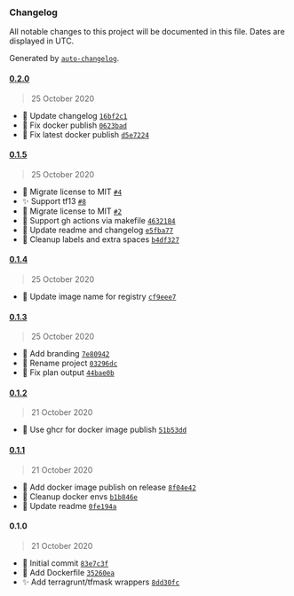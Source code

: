 ### Changelog

All notable changes to this project will be documented in this file. Dates are displayed in UTC.

Generated by [`auto-changelog`](https://github.com/CookPete/auto-changelog).

#### [0.2.0](https://github.com/taosmountain/docker-atlantis-found/compare/0.1.5...0.2.0)

> 25 October 2020

- :memo: Update changelog [`16bf2c1`](https://github.com/taosmountain/docker-atlantis-found/commit/16bf2c1a31b94005c14bb196a046da4ee1b086d2)
- :bug: Fix docker publish [`0623bad`](https://github.com/taosmountain/docker-atlantis-found/commit/0623bad88286d039ee82d110a8ff1c8245983c66)
- :bug: Fix latest docker publish [`d5e7224`](https://github.com/taosmountain/docker-atlantis-found/commit/d5e72240aa9b04f805935b5802de18422862b2f0)

#### [0.1.5](https://github.com/taosmountain/docker-atlantis-found/compare/0.1.4...0.1.5)

> 25 October 2020

- :memo: Migrate license to MIT [`#4`](https://github.com/taosmountain/docker-atlantis-found/pull/4)
- :sparkles: Support tf13 [`#8`](https://github.com/taosmountain/docker-atlantis-found/pull/8)
- :memo: Migrate license to MIT [`#2`](https://github.com/taosmountain/docker-atlantis-found/issues/2)
- :construction_worker: Support gh actions via makefile [`4632184`](https://github.com/taosmountain/docker-atlantis-found/commit/4632184a5c7cb482c2acc9b7d19b703dc0f2fa70)
- :memo: Update readme and changelog [`e5fba77`](https://github.com/taosmountain/docker-atlantis-found/commit/e5fba776a95733b7b92f34189fac605040971596)
- :art: Cleanup labels and extra spaces [`b4df327`](https://github.com/taosmountain/docker-atlantis-found/commit/b4df32754df1d53c368b40d920a448c665f8a79c)

#### [0.1.4](https://github.com/taosmountain/docker-atlantis-found/compare/0.1.3...0.1.4)

> 25 October 2020

- :construction_worker: Update image name for registry [`cf9eee7`](https://github.com/taosmountain/docker-atlantis-found/commit/cf9eee72601d69aa0bfe01a6bd22ec59d9cc99a5)

#### [0.1.3](https://github.com/taosmountain/docker-atlantis-found/compare/0.1.2...0.1.3)

> 25 October 2020

- :art: Add branding [`7e80942`](https://github.com/taosmountain/docker-atlantis-found/commit/7e809422cca0b6408131ff3f29e4a57f71dc682a)
- :art: Rename project [`03296dc`](https://github.com/taosmountain/docker-atlantis-found/commit/03296dc40f95552e6464524cb8e9239c33e8747d)
- :bug: Fix plan output [`44bae0b`](https://github.com/taosmountain/docker-atlantis-found/commit/44bae0b1cef0ec16d2aa0d70674a085cd187dcd0)

#### [0.1.2](https://github.com/taosmountain/docker-atlantis-found/compare/0.1.1...0.1.2)

> 21 October 2020

- :construction_worker: Use ghcr for docker image publish [`51b53dd`](https://github.com/taosmountain/docker-atlantis-found/commit/51b53dde13f4c844ff44b07e7a31f83c30759b74)

#### [0.1.1](https://github.com/taosmountain/docker-atlantis-found/compare/0.1.0...0.1.1)

> 21 October 2020

- :construction_worker: Add docker image publish on release [`8f04e42`](https://github.com/taosmountain/docker-atlantis-found/commit/8f04e4205a8ba8ebb6a8c172d52e8dfc77bbb5ca)
- :art: Cleanup docker envs [`b1b846e`](https://github.com/taosmountain/docker-atlantis-found/commit/b1b846ea46926a7f715df82172a6ddbf7ad925b1)
- :memo: Update readme [`0fe194a`](https://github.com/taosmountain/docker-atlantis-found/commit/0fe194aa0b4dbf26485fca284ff1a2d7d677b540)

#### 0.1.0

> 21 October 2020

- :tada: Initial commit [`83e7c3f`](https://github.com/taosmountain/docker-atlantis-found/commit/83e7c3fefedb88ce799098eeef554c16985665c5)
- :ship: Add Dockerfile [`35260ea`](https://github.com/taosmountain/docker-atlantis-found/commit/35260ea34117681ae94f916cffc4f358ff0162a4)
- :sparkles: Add terragrunt/tfmask wrappers [`8dd30fc`](https://github.com/taosmountain/docker-atlantis-found/commit/8dd30fce1086edc2078bbd40e2023cc21dc6ffb3)
